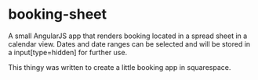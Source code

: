 # booking-sheet

A small AngularJS app that renders booking located in a spread sheet in a calendar view.
Dates and date ranges can be selected and will be stored in a input[type=hidden] for further use.

This thingy was written to create a little booking app in squarespace.
